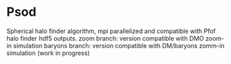 # Psod
Spherical halo finder algorithm, mpi parallelized and compatible with Pfof halo finder hdf5 outputs.
zoom branch: version compatible with DMO zoom-in simulation
baryons branch: version compatible with DM/baryons zomm-in simulation (work in progress)
